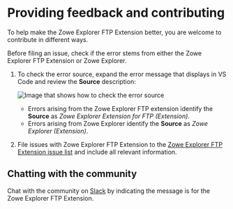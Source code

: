 # Providing feedback and contributing

To help make the Zowe Explorer FTP Extension better, you are welcome to contribute in different ways.

Before filing an issue, check if the error stems from either the Zowe Explorer FTP Extension or Zowe Explorer.

1. To check the error source, expand the error message that displays in VS Code and review the **Source** description:

    ![Image that shows how to check the error source](/stable/images/ze/ZE-ftp-find-source.gif)
    - Errors arising from the Zowe Explorer FTP extension identify the **Source** as *Zowe Explorer Extension for FTP (Extension)*.
    - Errors arising from Zowe Explorer identify the **Source** as *Zowe Explorer (Extension)*.

2. File issues with Zowe Explorer FTP Extension to the [Zowe Explorer FTP Extension issue list](https://github.com/zowe/zowe-explorer-ftp-extension/issues) and include all relevant information.

## Chatting with the community

Chat with the community on [Slack](https://openmainframeproject.slack.com/archives/CUVE37Z5F) by indicating the message is for the Zowe Explorer FTP Extension.
